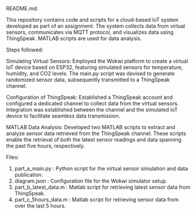 README.md:

This repository contains code and scripts for a cloud-based IoT system developed as part of an assignment. The system collects data from virtual sensors, communicates via MQTT protocol, and visualizes data using ThingSpeak. MATLAB scripts are used for data analysis.

Steps followed:

Simulating Virtual Sensors: Employed the Wokwi platform to create a virtual IoT device based on ESP32, featuring simulated sensors for temperature, humidity, and CO2 levels. The main.py script was devised to generate randomized sensor data, subsequently transmitted to a ThingSpeak channel.

Configuration of ThingSpeak: Established a ThingSpeak account and configured a dedicated channel to collect data from the virtual sensors. Integration was established between the channel and the simulated IoT device to facilitate seamless data transmission.

MATLAB Data Analysis: Developed two MATLAB scripts to extract and analyze sensor data retrieved from the ThingSpeak channel. These scripts enable the retrieval of both the latest sensor readings and data spanning the past five hours, respectively.

Files:
1. part_a_main.py : Python script for the virtual sensor simulation and data publication.
2. diagram.json : Configuration file for the Wokwi simulator setup.
3. part_b_latest_data.m : Matlab script for retrieving latest sensor data from ThingSpeak.
4. part_c_5hours_data.m : Matlab script for retrieving sensor data from over the last 5 hours.
